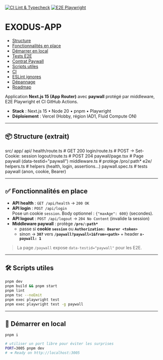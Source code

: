<!-- Badges CI -->
[![CI Lint & Typecheck](https://github.com/mchateau66-hub/EXODUS-APP/actions/workflows/ci-lint-typecheck.yml/badge.svg?branch=main)](https://github.com/mchateau66-hub/EXODUS-APP/actions/workflows/ci-lint-typecheck.yml)
[![E2E Playwright](https://github.com/mchateau66-hub/EXODUS-APP/actions/workflows/e2e-playwright.yml/badge.svg?branch=main)](https://github.com/mchateau66-hub/EXODUS-APP/actions/workflows/e2e-playwright.yml)

# EXODUS-APP

- [Structure](#-structure-extrait)
- [Fonctionnalités en place](#-fonctionnalités-en-place)
- [Démarrer en local](#-démarrer-en-local)
- [Tests E2E](#-tests-e2e-playwright)
- [Contrat Paywall](#-contrat-paywall-rappel)
- [Scripts utiles](#scripts-utiles)
- [CI](#-ci)
- [ESLint ignores](#eslint-ignores-flat-config)
- [Dépannage](#-dépannage)
- [Roadmap](#-roadmap-courte)

Application **Next.js 15 (App Router)** avec **paywall** protégé par middleware, E2E Playwright et CI GitHub Actions.

- **Stack** : Next.js 15 • Node 20 • pnpm • Playwright  
- **Déploiement** : Vercel (Hobby, région IAD1, Fluid Compute ON)

---
<a id="structure"></a>
## 📦 Structure (extrait)

src/
app/
api/
health/route.ts # GET 200
login/route.ts # POST -> Set-Cookie: session
logout/route.ts # POST 204
paywall/page.tsx # Page paywall (data-testid="paywall")
middleware.ts # protège /pro/:path*
e2e/
helpers.ts # helpers (health, login, assertions…)
paywall.spec.ts # tests paywall (anon, cookie, Bearer)

---

## ✅ Fonctionnalités en place

- **API health** : `GET /api/health` → `200 OK`
- **API login** : `POST /api/login`  
  Pose un cookie `session`. Body optionnel : `{"maxAge": 600}` (secondes).
- **API logout** : `POST /api/logout` → `204 No Content` (invalide la session)
- **Middleware paywall** : protège **`/pro/:path*`**
  - passe si **cookie `session`** ou **`Authorization: Bearer <token>`**
  - sinon → **`307`** vers **`/paywall?paywall=1&from=<path>`** + header **`x-paywall: 1`**

> La page `/paywall` expose `data-testid="paywall"` pour les E2E.

---

<a id="scripts-utiles"></a>
## 🛠️ Scripts utiles

```bash
pnpm dev
pnpm build && pnpm start
pnpm lint
pnpm tsc --noEmit
pnpm exec playwright test
pnpm exec playwright test -g paywall
```
---

## 🏁 Démarrer en local

```bash
pnpm i

# utiliser un port libre pour éviter les surprises
PORT=3005 pnpm dev
# ➜ Ready on http://localhost:3005
